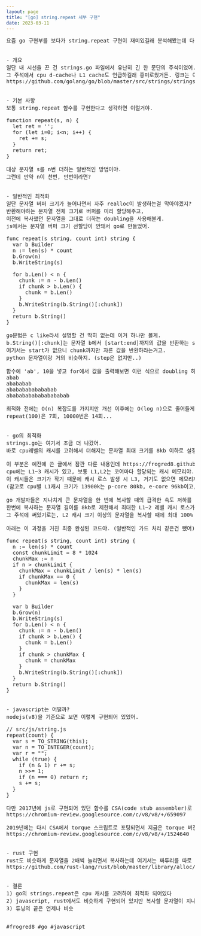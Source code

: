 ```yaml
---
layout: page
title: "[go] string.repeat 세부 구현"
date: 2023-03-11
---
```


<pre>
요즘 go 구현부를 보다가 string.repeat 구현이 재미있길래 분석해봤는데 다른 언어들의 repeat 구현부도 같이 비교해봤어. (javascript, rust)


- 개요
일단 내 시선을 끈 건 strings.go 파일에서 유난히 긴 한 문단의 주석이었어.
그 주석에서 cpu d-cache나 L1 cache도 언급하길래 흥미로웠거든. 링크는 여기.
https://github.com/golang/go/blob/master/src/strings/strings.go#L565


- 기본 사항
보통 string.repeat 함수를 구현한다고 생각하면 이럴거야.

function repeat(s, n) {
  let ret = '';
  for (let i=0; i&lt;n; i++) {
    ret += s;
  }
  return ret;
}

대상 문자열 s를 n번 더하는 일반적인 방법이야.
그런데 만약 n이 천번, 만번이라면?


- 일반적인 최적화
일단 문자열 버퍼 크기가 늘어나면서 자주 realloc이 발생하는걸 막아야겠지?
반환해야하는 문자열 전체 크기로 버퍼를 미리 할당해주고,
이전에 복사했던 문자열을 그대로 더하는 doubling을 사용해볼게.
js에서는 문자열 버퍼 크기 선할당이 안돼서 go로 만들었어.

func repeat(s string, count int) string {
  var b Builder
  n := len(s) * count
  b.Grow(n)
  b.WriteString(s)

  for b.Len() < n {
    chunk := n - b.Len()
    if chunk > b.Len() {
      chunk = b.Len()
    }
    b.WriteString(b.String()[:chunk])
  }
  return b.String()
}

go문법은 c like라서 설명할 건 딱히 없는데 이거 하나만 볼게.
b.String()[:chunk]는 문자열 b에서 [start:end]까지의 값을 반환하는 substr을 뜻해.
여기서는 start가 없으니 chunk까지만 자른 값을 반환하라는거고.
python 문자열이랑 거의 비슷하지. (step은 없지만..)

함수에 'ab', 10을 넣고 for에서 값을 출력해보면 이런 식으로 doubling 하는걸 알 수 있어.
abab
abababab
abababababababab
abababababababababab

최적화 전에는 O(n) 복잡도를 가지지만 개선 이후에는 O(log n)으로 줄어들게 돼
repeat(100)은 7회, 10000번은 14회...


- go의 최적화
strings.go는 여기서 조금 더 나갔어.
바로 cpu레벨의 캐시를 고려해서 더해지는 문자열 최대 크기를 8kb 이하로 설정한거야.

이 부분은 예전에 쓴 글에서 잠깐 다룬 내용인데 https://frogred8.github.io/docs/014_cache_line
cpu에는 L1~3 캐시가 있고, 보통 L1,L2는 코어마다 할당되는 캐시 메모리야.
이 캐시들은 크기가 작기 때문에 캐시 로스 발생 시 L3, 거기도 없으면 메모리까지 가서 patch해오는 과정을 겪게 돼.
(참고로 cpu별 L1캐시 크기가 13900k는 p-core 80kb, e-core 96kb이고, amd 7950x는 64kb를 가지고 있어.)

go 개발자들은 지나치게 큰 문자열을 한 번에 복사할 때의 급격한 속도 저하를 cpu 캐시 미스를 줄이면서 해결했어.
한번에 복사하는 문자열 길이를 8kb로 제한해서 최대한 L1~2 레벨 캐시 로스가 발생하지 않게 한거지.
그 주석에 써있기로는, L2 캐시 크기 이상의 문자열을 복사할 때에 최대 100% 정도의 성능 향상을 이뤄냈다고 해.

아래는 이 과정을 거친 최종 완성된 코드야. (일반적인 가드 처리 같은건 뺐어)

func repeat(s string, count int) string {
  n := len(s) * count
  const chunkLimit = 8 * 1024
  chunkMax := n
  if n > chunkLimit {
    chunkMax = chunkLimit / len(s) * len(s)
    if chunkMax == 0 {
      chunkMax = len(s)
    }
  }

  var b Builder
  b.Grow(n)
  b.WriteString(s)
  for b.Len() < n {
    chunk := n - b.Len()
    if chunk > b.Len() {
      chunk = b.Len()
    }
    if chunk > chunkMax {
      chunk = chunkMax
    }
    b.WriteString(b.String()[:chunk])
  }
  return b.String()
}


- javascript는 어떨까?
nodejs(v8)을 기준으로 보면 이렇게 구현되어 있었어.

// src/js/string.js
repeat(count) {
  var s = TO_STRING(this);
  var n = TO_INTEGER(count);
  var r = "";
  while (true) {
    if (n & 1) r += s;
    n >>= 1;
    if (n === 0) return r;
    s += s;
  }
}

다만 2017년에 js로 구현되어 있던 함수를 CSA(code stub assembler)로 포팅하는 개선 작업이 이뤄졌어
https://chromium-review.googlesource.com/c/v8/v8/+/659097

2019년에는 다시 CSA에서 torque 스크립트로 포팅되면서 지금은 torque 버전을 쓰고 있는 상태야. 로직은 거의 비슷해.
https://chromium-review.googlesource.com/c/v8/v8/+/1524640


- rust 구현
rust도 비슷하게 문자열을 2배씩 늘리면서 복사하는데 여기서는 짜투리를 따로 더해주는 로직이 추가된게 조금 달라.loop에서 매번 확인하지 않고 별도로 빼는게 낫다고 생각한듯.
https://github.com/rust-lang/rust/blob/master/library/alloc/src/slice.rs#L489


- 결론
1) go의 strings.repeat은 cpu 캐시를 고려하여 최적화 되어있다
2) javascript, rust에서도 비슷하게 구현되어 있지만 복사할 문자열이 지나치게 길 경우에 go보다는 느리게 작동할 것이다
3) 튜닝의 끝은 언제나 비슷


#frogred8 #go #javascript